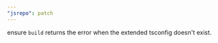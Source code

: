 ```yaml
---
"jsrepo": patch
---
```


ensure `build` returns the error when the extended tsconfig doesn't exist.

